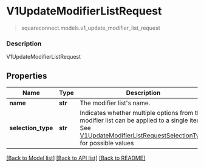 # V1UpdateModifierListRequest
> squareconnect.models.v1_update_modifier_list_request

### Description

V1UpdateModifierListRequest

## Properties
Name | Type | Description | Notes
------------ | ------------- | ------------- | -------------
**name** | **str** | The modifier list&#39;s name. | [optional] 
**selection_type** | **str** | Indicates whether multiple options from the modifier list can be applied to a single item. See [V1UpdateModifierListRequestSelectionType](#type-v1updatemodifierlistrequestselectiontype) for possible values | [optional] 

[[Back to Model list]](../README.md#documentation-for-models) [[Back to API list]](../README.md#documentation-for-api-endpoints) [[Back to README]](../README.md)


